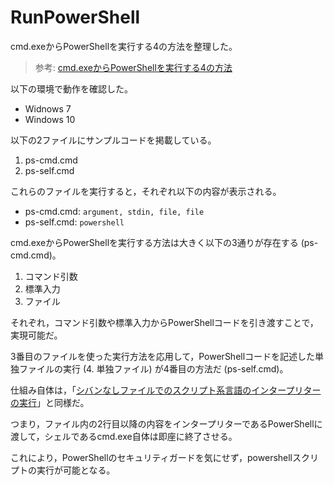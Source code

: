 ﻿# RunPowerShell
cmd.exeからPowerShellを実行する4の方法を整理した。

> 参考: [cmd.exeからPowerShellを実行する4の方法](https://senooken.jp/blog/2019/07/07/)

以下の環境で動作を確認した。

* Widnows 7
* Windows 10

以下の2ファイルにサンプルコードを掲載している。

1. ps-cmd.cmd
2. ps-self.cmd

これらのファイルを実行すると，それぞれ以下の内容が表示される。

* ps-cmd.cmd: `argument, stdin, file, file`
* ps-self.cmd: `powershell`

cmd.exeからPowerShellを実行する方法は大きく以下の3通りが存在する (ps-cmd.cmd)。

1. コマンド引数
2. 標準入力
3. ファイル

それぞれ，コマンド引数や標準入力からPowerShellコードを引き渡すことで，実現可能だ。

3番目のファイルを使った実行方法を応用して，PowerShellコードを記述した単独ファイルの実行 (4. 単独ファイル) が4番目の方法だ (ps-self.cmd)。

仕組み自体は，「[シバンなしファイルでのスクリプト系言語のインタープリターの実行](https://senooken.jp/blog/2019/06/16/)」と同様だ。

つまり，ファイル内の2行目以降の内容をインタープリターであるPowerShellに渡して，シェルであるcmd.exe自体は即座に終了させる。

これにより，PowerShellのセキュリティガードを気にせず，powershellスクリプトの実行が可能となる。
